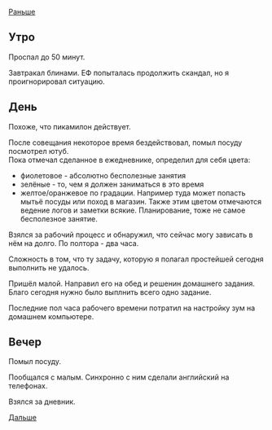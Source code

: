 [Раньше](2020.11.16.md)  
## Утро
Проспал до 50 минут.

Завтракал блинами. ЕФ попыталась продолжить скандал, но я проигнорировал ситуацию.
## День
Похоже, что пикамилон действует.

После совещания некоторое время бездействовал, помыл посуду посмотрел ютуб.  
Пока отмечал сделанное в ежедневнике, определил для себя цвета:
 - фиолетовое - абсолютно бесполезные занятия
 - зелёные - то, чем я должен заниматься в это время
 - желтое/оранжевое по градации. Например туда может попасть мытьё посуды или поход в магазин. Также этим цветом отмечаются ведение логов и заметки всякие. Планирование, тоже не самое бесполезное занятие.

Взялся за рабочий процесс и обнаружил, что сейчас могу зависать в нём на долго. По полтора - два часа.

Сложность в том, что ту задачу, которую я полагал простейшей сегодня выполнить не удалось.

Пришёл малой. Направил его на обед и решенин домашнего задания. Благо сегодня нужно было выплнить всего одно задание.

Последние пол часа рабочего времени потратил на настройку зум на домашнем компьютере.
## Вечер
Помыл посуду. 

Пообщался с малым. Синхронно с ним сделали английский на телефонах.

Взялся за дневник.

[Дальше](2020.11.18.md)
